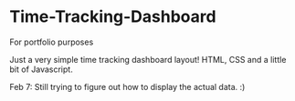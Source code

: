 # Time-Tracking-Dashboard
For portfolio purposes

Just a very simple time tracking dashboard layout! HTML, CSS and a little bit of Javascript. 

Feb 7:
Still trying to figure out how to display the actual data. :)
